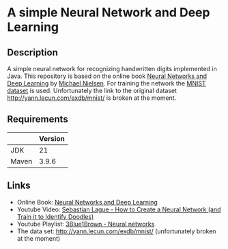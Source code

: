 # A simple Neural Network and Deep Learning

## Description

A simple neural network for recognizing handwritten digits implemented in Java.
This repository is based on the online book [Neural Networks and Deep Learning][book] by [Michael Nielsen][michael_nielsen].
For training the network the [MNIST dataset][mnist_dataset] is used. 
Unfortunately the link to the original dataset http://yann.lecun.com/exdb/mnist/ is broken at the moment.

## Requirements

|        | Version |
|--------|---------|
| JDK    | 21      |
| Maven  | 3.9.6   |

## Links

* Online Book: [Neural Networks and Deep Learning][book]
* Youtube Video: [Sebastian Lague - How to Create a Neural Network (and Train it to Identify Doodles)][sebastian_lague]
* Youtube Playlist: [3Blue1Brown - Neural networks][3blue1brown]
* The data set: http://yann.lecun.com/exdb/mnist/ (unfortunately broken at the moment)



[comment]: <> (collection of links sorted alphabetically ascending)
[3blue1brown]: https://www.youtube.com/watch?v=aircAruvnKk&list=PLZHQObOWTQDNU6R1_67000Dx_ZCJB-3pi
[book]: http://neuralnetworksanddeeplearning.com/chap1.html
[michael_nielsen]: https://michaelnielsen.org/
[mnist_dataset]: https://en.wikipedia.org/wiki/MNIST_database
[sebastian_lague]: https://www.youtube.com/watch?v=hfMk-kjRv4c
